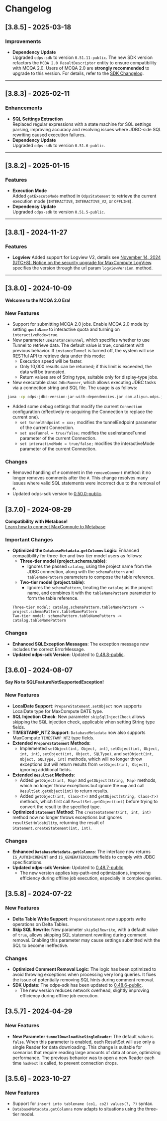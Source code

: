 # Changelog
## [3.8.5] - 2025-03-18
### Improvements
- **Dependency Update**  
  Upgraded `odps-sdk` to version `0.51.11-public`. The new SDK version refactors the `MCQA 2.0 ResultDescriptor` entity to ensure compatibility with MCQA 2.0. Users of MCQA 2.0 are **strongly recommended** to upgrade to this version. For details, refer to the [SDK Changelog](https://github.com/aliyun/aliyun-odps-java-sdk/releases/tag/v0.51.11-public).
---

## [3.8.3] - 2025-02-11
### Enhancements
- **SQL Settings Extraction**  
  Replaced regular expressions with a state machine for SQL settings parsing, improving accuracy and resolving issues where JDBC-side SQL rewriting caused execution failures.
- **Dependency Update**  
  Upgraded `odps-sdk` to version `0.51.6-public`.
---

## [3.8.2] - 2025-01-15
### Features
- **Execution Mode**  
  Added `getExecuteMode` method in `OdpsStatement` to retrieve the current execution mode (`INTERACTIVE`, `INTERACTIVE_V2`, or `OFFLINE`).
- **Dependency Update**  
  Upgraded `odps-sdk` to version `0.51.5-public`.
---

## [3.8.1] - 2024-11-27
### Features
- **Logview** Added support for Logview V2, details see [November 14, 2024 (UTC+8): Notice on the security upgrade for MaxCompute LogView](https://www.alibabacloud.com/help/en/maxcompute/product-overview/2024-service-notices). specifies the version through the url param `logviewVersion`.
  method.

----
## [3.8.0] - 2024-10-09
**Welcome to the MCQA 2.0 Era!**
### New Features
- Support for submitting MCQA 2.0 jobs. Enable MCQA 2.0 mode by setting `quotaName` to interactive quota and turning on `interactiveMode=true`.
- New parameter `useInstanceTunnel`, which specifies whether to use Tunnel to retrieve data. The default value is true, consistent with previous behavior.
  If `instanceTunnel` is turned off, the system will use RESTful API to retrieve data under this mode:
    - Execution speed will be faster.
    - Only 10,000 results can be returned; if this limit is exceeded, the data will be truncated.
    - Return values are of String type, suitable only for display-type jobs.
- New executable class `JdbcRunner`, which allows executing JDBC tasks via a connection string and SQL file. The usage is as follows:
```bash
 java -cp odps-jdbc-version-jar-with-dependencies.jar com.aliyun.odps.jdbc.JdbcRunner <jdbc_url> <sql_file>
```
- Added some debug settings that modify the current `Connection` configuration (effectively re-acquiring the Connection to replace the current one).
    - `set tunnelEndpoint = xxx;` modifies the tunnelEndpoint parameter of the current Connection.
    - `set useTunnel = true/false;` modifies the useInstanceTunnel parameter of the current Connection.
    - `set interactiveMode = true/false;` modifies the interactiveMode parameter of the current Connection.
### Changes
- Removed handling of `#` comment in the `removeComment` method: it no longer removes comments after the `#`. This change resolves many issues where valid SQL statements were incorrect due to the removal of `#`.
- Updated odps-sdk version to [0.50.0-public](https://github.com/aliyun/aliyun-odps-java-sdk/blob/release/0.50.x/CHANGELOG.md#0500-public---2024-10-09).

## [3.7.0] - 2024-08-29
**Compatibility with Metabase!**  
[Learn how to connect MaxCompute to Metabase](https://help.aliyun.com/zh/maxcompute/user-guide/connect-metabase-to-maxcompute)
### Important Changes
- **Optimized the `DatabaseMetadata.getColumns` Logic**: Enhanced compatibility for three-tier and two-tier model users as follows:
    - **Three-tier model (project.schema.table)**:
        - Ignores the passed `catalog`, using the project name from the JDBC connection, along with the `schemaPattern` and `tableNamePattern` parameters to compose the table reference.
    - **Two-tier model (project.table)**:
        - Ignores the `schemaPattern`, treating the `catalog` as the project name, and combines it with the `tableNamePattern` parameter to form the table reference.
  ```text
  Three-tier model: catalog.schemaPattern.tableNamePattern -> project.schemaPattern.tableNamePattern
  Two-tier model: schemaPattern.tableNamePattern -> catalog.tableNamePattern
  ```
### Changes
- **Enhanced SQLException Messages**: The exception message now includes the correct ErrorMessage.
- **Updated odps-sdk Version**: Updated to [0.48.8-public](https://github.com/aliyun/aliyun-odps-java-sdk/blob/release/0.50.x/CHANGELOG.md#0488-public---2024-08-12).

## [3.6.0] - 2024-08-07
**Say No to SQLFeatureNotSupportedException!**
### New Features
- **LocalDate Support**: `PrepareStatement.setObject` now supports LocalDate type for MaxCompute DATE type.
- **SQL Injection Check**: New parameter `skipSqlInjectCheck` allows skipping the SQL injection check, applicable when setting String type fields.
- **TIMESTAMP_NTZ Support**: `DatabaseMetadata` now also supports MaxCompute `TIMESTAMP_NTZ` type fields.
- **Extended `PrepareStatement` Methods**:
    - Implemented `setObject(int, Object, int)`, `setObject(int, Object, int, int)`, `setObject(int, Object, SQLType)`, and `setObject(int, Object, SQLType, int)` methods, which will no longer throw exceptions but will return results from `setObject(int, Object)`, ignoring additional fields.
- **Extended `ResultSet` Methods**:
    - Added `getObject(int, Map)` and `getObject(String, Map)` methods, which no longer throw exceptions but ignore the `map` and call `ResultSet.getObject(int)` to return results.
    - Added `getObject(int, Class<T>)` and `getObject(String, Class<T>)` methods, which first call `ResultSet.getObject(int)` before trying to convert the result to the specified type.
- **Optimized `Statement` Method**: The `createStatement(int, int, int)` method now no longer throws exceptions but ignores `resultSetHoldability`, returning the result of `Statement.createStatement(int, int)`.
### Changes
- **Enhanced `DatabaseMetadata.getColumns`**: The interface now returns `IS_AUTOINCREMENT` and `IS_GENERATEDCOLUMN` fields to comply with JDBC specifications.
- **Updated odps-sdk Version**: Updated to [0.48.7-public](https://github.com/aliyun/aliyun-odps-java-sdk/blob/release/0.50.x/CHANGELOG.md#0487-public---2024-08-07).
    - The new version applies key-path-end optimizations, improving efficiency during offline job execution, especially in complex queries.

## [3.5.8] - 2024-07-22
### New Features
- **Delta Table Write Support**: `PrepareStatement` now supports write operations on Delta Tables.
- **Skip SQL Rewrite**: New parameter `skipSqlRewrite`, with a default value of `true`, allows skipping SQL statement rewriting during comment removal. Enabling this parameter may cause settings submitted with the SQL to become ineffective.
### Changes
- **Optimized Comment Removal Logic**: The logic has been optimized to avoid throwing exceptions when processing very long queries. It fixes the issue of potentially removing SQL hints during comment removal.
- **SDK Update**: The odps-sdk has been updated to [0.48.6-public](https://github.com/aliyun/aliyun-odps-java-sdk/blob/release/0.50.x/CHANGELOG.md#0486-public---2024-07-17).
    - The new version reduces network overhead, slightly improving efficiency during offline job execution.

## [3.5.7] - 2024-04-29
### New Features
- **New Parameter `tunnelDownloadUseSingleReader`**: The default value is `false`. When this parameter is enabled, each ResultSet will use only a single Reader for data downloading. This change is suitable for scenarios that require reading large amounts of data at once, optimizing performance. The previous behavior was to open a new Reader each time `hasNext` is called, to prevent connection drops.

## [3.5.6] - 2023-10-27
### New Features
- Support for `insert into tablename (co1, co2) values(?, ?)` syntax.
- `DatabaseMetadata.getColumns` now adapts to situations using the three-tier model.